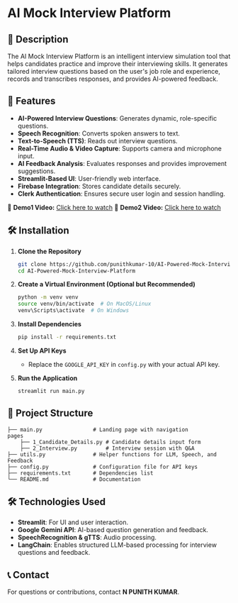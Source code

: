 # AI Mock Interview Platform

## 📌 Description
The AI Mock Interview Platform is an intelligent interview simulation tool that helps candidates practice and improve their interviewing skills. It generates tailored interview questions based on the user's job role and experience, records and transcribes responses, and provides AI-powered feedback.

## 🚀 Features
- **AI-Powered Interview Questions**: Generates dynamic, role-specific questions.
- **Speech Recognition**: Converts spoken answers to text.
- **Text-to-Speech (TTS)**: Reads out interview questions.
- **Real-Time Audio & Video Capture**: Supports camera and microphone input.
- **AI Feedback Analysis**: Evaluates responses and provides improvement suggestions.
- **Streamlit-Based UI**: User-friendly web interface.
- **Firebase Integration**: Stores candidate details securely.
- **Clerk Authentication**: Ensures secure user login and session handling.

🎥 **Demo1 Video:** [Click here to watch](https://github.com/user-attachments/assets/c1d51377-d5c9-4701-bb9f-8f50d93428f7)
🎥 **Demo2 Video:** [Click here to watch](https://github.com/punithkumar-10/AI-Powered-Mock-Interview-Platform/blob/main/Demo/Demo2.mp4)

## 🛠 Installation
1. **Clone the Repository**
   ```bash
   git clone https://github.com/punithkumar-10/AI-Powered-Mock-Interview-Platform
   cd AI-Powered-Mock-Interview-Platform
   ```
2. **Create a Virtual Environment (Optional but Recommended)**
   ```bash
   python -m venv venv
   source venv/bin/activate  # On MacOS/Linux
   venv\Scripts\activate  # On Windows
   ```
3. **Install Dependencies**
   ```bash
   pip install -r requirements.txt
   ```
4. **Set Up API Keys**
   - Replace the `GOOGLE_API_KEY` in `config.py` with your actual API key.
   
5. **Run the Application**
   ```bash
   streamlit run main.py
   ```

## 📂 Project Structure
```
├── main.py                # Landing page with navigation
pages
    ├── 1_Candidate_Details.py # Candidate details input form
    ├── 2_Interview.py         # Interview session with Q&A
├── utils.py               # Helper functions for LLM, Speech, and Feedback
├── config.py              # Configuration file for API keys
├── requirements.txt       # Dependencies list
└── README.md              # Documentation
```

## 🛠 Technologies Used
- **Streamlit**: For UI and user interaction.
- **Google Gemini API**: AI-based question generation and feedback.
- **SpeechRecognition & gTTS**: Audio processing.
- **LangChain**: Enables structured LLM-based processing for interview questions and feedback.

## 📞 Contact
For questions or contributions, contact **N PUNITH KUMAR**.

